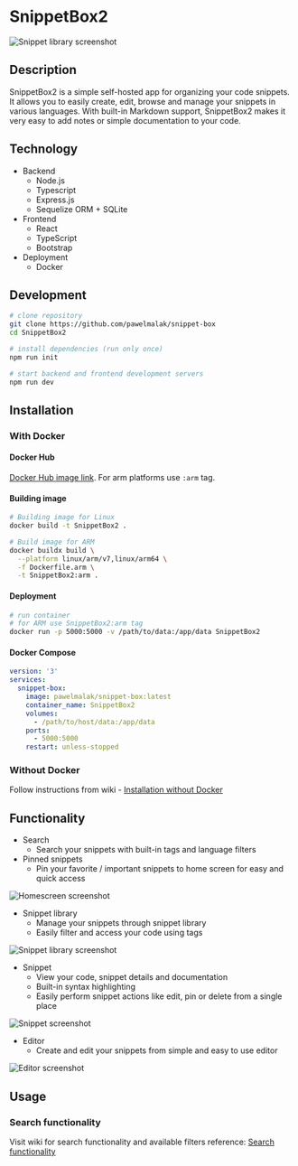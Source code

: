 # SnippetBox2

![Snippet library screenshot](./.github/img/snippets.png)

## Description

SnippetBox2 is a simple self-hosted app for organizing your code snippets. It allows you to easily create, edit, browse and manage your snippets in various languages. With built-in Markdown support, SnippetBox2 makes it very easy to add notes or simple documentation to your code.

## Technology

- Backend
  - Node.js
  - Typescript
  - Express.js
  - Sequelize ORM + SQLite
- Frontend
  - React
  - TypeScript
  - Bootstrap
- Deployment
  - Docker

## Development

```sh
# clone repository
git clone https://github.com/pawelmalak/snippet-box
cd SnippetBox2

# install dependencies (run only once)
npm run init

# start backend and frontend development servers
npm run dev
```

## Installation

### With Docker

#### Docker Hub

[Docker Hub image link](https://hub.docker.com/r/pawelmalak/snippet-box).
For arm platforms use `:arm` tag.

#### Building image

```sh
# Building image for Linux
docker build -t SnippetBox2 .

# Build image for ARM
docker buildx build \
  --platform linux/arm/v7,linux/arm64 \
  -f Dockerfile.arm \
  -t SnippetBox2:arm .
```

#### Deployment

```sh
# run container
# for ARM use SnippetBox2:arm tag
docker run -p 5000:5000 -v /path/to/data:/app/data SnippetBox2
```

#### Docker Compose

```yaml
version: '3'
services:
  snippet-box:
    image: pawelmalak/snippet-box:latest
    container_name: SnippetBox2
    volumes:
      - /path/to/host/data:/app/data
    ports:
      - 5000:5000
    restart: unless-stopped
```

### Without Docker

Follow instructions from wiki - [Installation without Docker](https://github.com/pawelmalak/snippet-box/wiki/Installation-without-Docker)

## Functionality

- Search
  - Search your snippets with built-in tags and language filters
- Pinned snippets
  - Pin your favorite / important snippets to home screen for easy and quick access

![Homescreen screenshot](./.github/img/home.png)

- Snippet library
  - Manage your snippets through snippet library
  - Easily filter and access your code using tags

![Snippet library screenshot](./.github/img/snippets.png)

- Snippet
  - View your code, snippet details and documentation
  - Built-in syntax highlighting
  - Easily perform snippet actions like edit, pin or delete from a single place

![Snippet screenshot](./.github/img/snippet.png)

- Editor
  - Create and edit your snippets from simple and easy to use editor

![Editor screenshot](./.github/img/editor.png)

## Usage

### Search functionality

Visit wiki for search functionality and available filters reference: [Search functionality](https://github.com/pawelmalak/snippet-box/wiki/Search-functionality)

